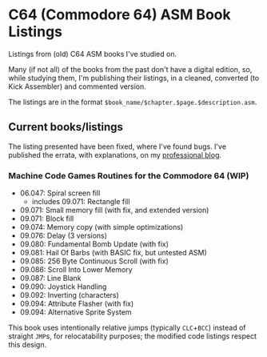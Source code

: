 # C64 (Commodore 64) ASM Book Listings

Listings from (old) C64 ASM books I've studied on.

Many (if not all) of the books from the past don't have a digital edition, so, while studying them, I'm publishing their listings, in a cleaned, converted (to Kick Assembler) and commented version.

The listings are in the format `$book_name/$chapter.$page.$description.asm`.

## Current books/listings

The listing presented have been fixed, where I've found bugs. I've published the errata, with explanations, on my [professional blog](https://saveriomiroddi.github.io/tag/retrocomputing/).

### Machine Code Games Routines for the Commodore 64 (WIP)

- 06.047: Spiral screen fill
  - includes 09.071: Rectangle fill
- 09.071: Small memory fill (with fix, and extended version)
- 09.071: Block fill
- 09.074: Memory copy (with simple optimizations)
- 09.076: Delay (3 versions)
- 09.080: Fundamental Bomb Update (with fix)
- 09.081: Hail Of Barbs (with BASIC fix, but untested ASM)
- 09.085: 256 Byte Continuous Scroll (with fix)
- 09.086: Scroll Into Lower Memory
- 09.087: Line Blank
- 09.090: Joystick Handling
- 09.092: Inverting (characters)
- 09.094: Attribute Flasher (with fix)
- 09.094: Alternative Sprite System

This book uses intentionally relative jumps (typically `CLC`+`BCC`) instead of straight `JMP`s, for relocatability purposes; the modified code listings respect this design.
